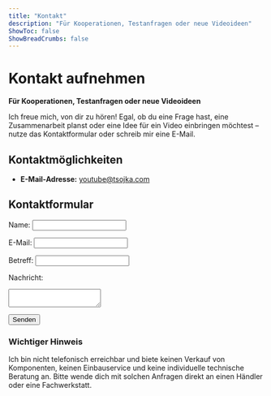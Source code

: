 ```yaml
---
title: "Kontakt"
description: "Für Kooperationen, Testanfragen oder neue Videoideen"
ShowToc: false
ShowBreadCrumbs: false
---
```


# Kontakt aufnehmen

**Für Kooperationen, Testanfragen oder neue Videoideen**

Ich freue mich, von dir zu hören! Egal, ob du eine Frage hast, eine Zusammenarbeit planst oder eine Idee für ein Video einbringen möchtest – nutze das Kontaktformular oder schreib mir eine E-Mail.

## Kontaktmöglichkeiten
- **E-Mail-Adresse:** [youtube@tsojka.com](mailto:youtube@tsojka.com)

## Kontaktformular

<form action="https://formspree.io/f/mnnnqqpw" method="POST">
  <label for="name">Name:</label>
  <input type="text" id="name" name="name" required>
  
  <label for="email">E-Mail:</label>
  <input type="email" id="email" name="_replyto" required>
  
  <label for="subject">Betreff:</label>
  <input type="text" id="subject" name="subject" required>
  
  <label for="message">Nachricht:</label>
  <textarea id="message" name="message" required></textarea>
  
  <button type="submit">Senden</button>
</form>

### Wichtiger Hinweis
Ich bin nicht telefonisch erreichbar und biete keinen Verkauf von Komponenten, keinen Einbauservice und keine individuelle technische Beratung an. Bitte wende dich mit solchen Anfragen direkt an einen Händler oder eine Fachwerkstatt.